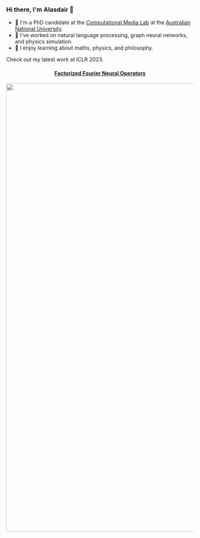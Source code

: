 ### Hi there, I'm Alasdair 👋

- 🥼 I'm a PhD candidate at the [Computational Media Lab](http://cm.cecs.anu.edu.au/) at the [Australian National University](https://www.anu.edu.au/).
- 🔭 I've worked on natural language processing, graph neural networks, and physics simulation.
- 🌱 I enjoy learning about maths, physics, and philosophy.

Check out my latest work at ICLR 2023.

<p>
<h4 align='center'> <a href="https://github.com/alasdairtran/fourierflow">Factorized Fourier Neural Operators</a></h4>
<img src="https://raw.githubusercontent.com/alasdairtran/fourierflow/main/figures/poster.png" width='1200px'/>
</p>
